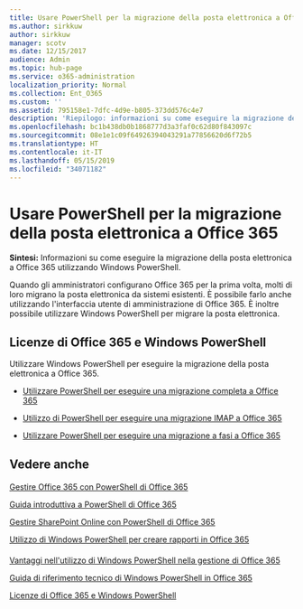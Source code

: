```yaml
---
title: Usare PowerShell per la migrazione della posta elettronica a Office 365
ms.author: sirkkuw
author: sirkkuw
manager: scotv
ms.date: 12/15/2017
audience: Admin
ms.topic: hub-page
ms.service: o365-administration
localization_priority: Normal
ms.collection: Ent_O365
ms.custom: ''
ms.assetid: 795158e1-7dfc-4d9e-b805-373dd576c4e7
description: 'Riepilogo: informazioni su come eseguire la migrazione della posta elettronica a Office 365 utilizzando Windows PowerShell.'
ms.openlocfilehash: bc1b438db0b1868777d3a3faf0c62d80f843097c
ms.sourcegitcommit: 08e1e1c09f64926394043291a77856620d6f72b5
ms.translationtype: HT
ms.contentlocale: it-IT
ms.lasthandoff: 05/15/2019
ms.locfileid: "34071182"
---
```

# <a name="use-powershell-for-email-migration-to-office-365"></a>Usare PowerShell per la migrazione della posta elettronica a Office 365

 **Sintesi:** Informazioni su come eseguire la migrazione della posta elettronica a Office 365 utilizzando Windows PowerShell.
  
Quando gli amministratori configurano Office 365 per la prima volta, molti di loro migrano la posta elettronica da sistemi esistenti. È possibile farlo anche utilizzando l'interfaccia utente di amministrazione di Office 365. È inoltre possibile utilizzare Windows PowerShell per migrare la posta elettronica.
  
## <a name="office-365-licensing-and-windows-powershell"></a>Licenze di Office 365 e Windows PowerShell

Utilizzare Windows PowerShell per eseguire la migrazione della posta elettronica a Office 365. 
  
- [Utilizzare PowerShell per eseguire una migrazione completa a Office 365](use-powershell-to-perform-a-cutover-migration-to-office-365.md)
    
- [Utilizzo di PowerShell per eseguire una migrazione IMAP a Office 365](use-powershell-to-perform-an-imap-migration-to-office-365.md)
    
- [Utilizzare PowerShell per eseguire una migrazione a fasi a Office 365](use-powershell-to-perform-a-staged-migration-to-office-365.md)
    
## <a name="see-also"></a>Vedere anche

#### 

[Gestire Office 365 con PowerShell di Office 365](manage-office-365-with-office-365-powershell.md)
  
[Guida introduttiva a PowerShell di Office 365](getting-started-with-office-365-powershell.md)
  
[Gestire SharePoint Online con PowerShell di Office 365](manage-sharepoint-online-with-office-365-powershell.md)
  
[Utilizzo di Windows PowerShell per creare rapporti in Office 365](use-windows-powershell-to-create-reports-in-office-365.md)
#### 

[Vantaggi nell'utilizzo di Windows PowerShell nella gestione di Office 365](http://technet.microsoft.com/library/15144a50-453e-4cd5-befd-bc6736697967.aspx)
  
[Guida di riferimento tecnico di Windows PowerShell in Office 365](http://technet.microsoft.com/library/10d5c66a-7579-4319-aaa5-7a5e21d49cea.aspx)
  
[Licenze di Office 365 e Windows PowerShell](http://technet.microsoft.com/library/6ca0e430-f7ba-4184-becf-14c6c5c8dde5.aspx)

